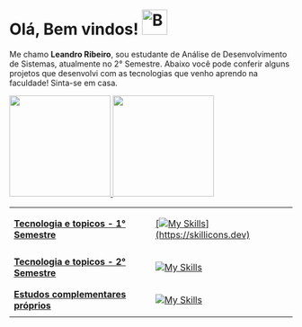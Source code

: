 <h1>Olá, Bem vindos! <img src="https://raw.githubusercontent.com/Tarikul-Islam-Anik/Animated-Fluent-Emojis/master/Emojis/Smilies/Beaming%20Face%20with%20Smiling%20Eyes.png" alt="Beaming Face with Smiling Eyes" width="45" height="45" /></h1>
<p>Me chamo <strong>Leandro Ribeiro</strong>, sou estudante de Análise de Desenvolvimento de Sistemas, atualmente no 2° Semestre. Abaixo você pode conferir alguns projetos que desenvolvi com as tecnologias que venho aprendo na faculdade! Sinta-se em casa.</p>

<div>
<a href="https://github.com/reaperCord">
<img loading="lazy" height="180em" src="https://github-readme-stats.vercel.app/api/top-langs/?username=reaperCord&layout=compact&langs_count=7&theme=dracula"/>
<img loading="lazy" height="180em" src="https://github-readme-stats.vercel.app/api?username=reaperCord&show_icons=true&theme=dracula&include_all_commits=true&count_private=true"/>
</div>

<table style="border: 0 solid">

<tr>
<td><strong>Tecnologia e topicos - 1° Semestre</strong></td>
<td>

[![My Skills](https://skillicons.dev/icons?i=js,html,css,php,jquery,c,)](https://skillicons.dev)
</td>
</tr>

<tr>
<td><strong>Tecnologia e topicos - 2° Semestre</strong></td>
<td>

[![My Skills](https://skillicons.dev/icons?i=typescript,react,py,mysql,postgres)](https://skillicons.dev)
</td>
</tr>

<tr>
<td><strong>Estudos complementares próprios</strong></td>
<td>

[![My Skills](https://skillicons.dev/icons?i=java,spring,git,github,redis,mongo,angular,aws)](https://skillicons.dev) 
</td>
</tr>

</table>
